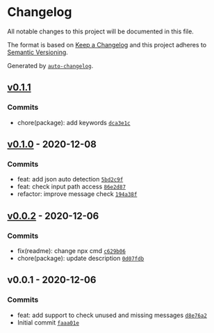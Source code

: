 # Changelog

All notable changes to this project will be documented in this file.

The format is based on [Keep a Changelog](https://keepachangelog.com/en/1.0.0/)
and this project adheres to [Semantic Versioning](https://semver.org/spec/v2.0.0.html).

Generated by [`auto-changelog`](https://github.com/CookPete/auto-changelog).

## [v0.1.1](https://github.com/kporten/intl-message-check/compare/v0.1.0...v0.1.1)

### Commits

- chore(package): add keywords [`dca3e1c`](https://github.com/kporten/intl-message-check/commit/dca3e1c4dab9a3274c655169fdf4fc4d3331eb8f)

## [v0.1.0](https://github.com/kporten/intl-message-check/compare/v0.0.2...v0.1.0) - 2020-12-08

### Commits

- feat: add json auto detection [`5bd2c9f`](https://github.com/kporten/intl-message-check/commit/5bd2c9f4fa8d4d106e1d2c64d648d59faa757167)
- feat: check input path access [`86e2d87`](https://github.com/kporten/intl-message-check/commit/86e2d8741b34c5b415f27c0aa8c3b0fabe323c4e)
- refactor: improve message check [`194a38f`](https://github.com/kporten/intl-message-check/commit/194a38f93dade5929ef30310d51192d4da597346)

## [v0.0.2](https://github.com/kporten/intl-message-check/compare/v0.0.1...v0.0.2) - 2020-12-06

### Commits

- fix(readme): change npx cmd [`c629b06`](https://github.com/kporten/intl-message-check/commit/c629b06ce2909624fe1cd11e6ab98a56f3678aea)
- chore(package): update description [`0d07fdb`](https://github.com/kporten/intl-message-check/commit/0d07fdb9f16dfefd0c0e700a8e6cd1af830a0d0a)

## v0.0.1 - 2020-12-06

### Commits

- feat: add support to check unused and missing messages [`d8e76a2`](https://github.com/kporten/intl-message-check/commit/d8e76a2c87b468ea8cf54e4b769971f568ace95f)
- Initial commit [`faaa01e`](https://github.com/kporten/intl-message-check/commit/faaa01ef93819e992d10251813158f7720c56506)
